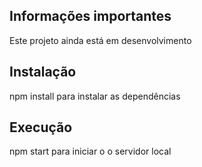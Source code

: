## Informações importantes
Este projeto ainda está em desenvolvimento
## Instalação
npm install para instalar as dependências
## Execução
npm start para iniciar o o servidor local
